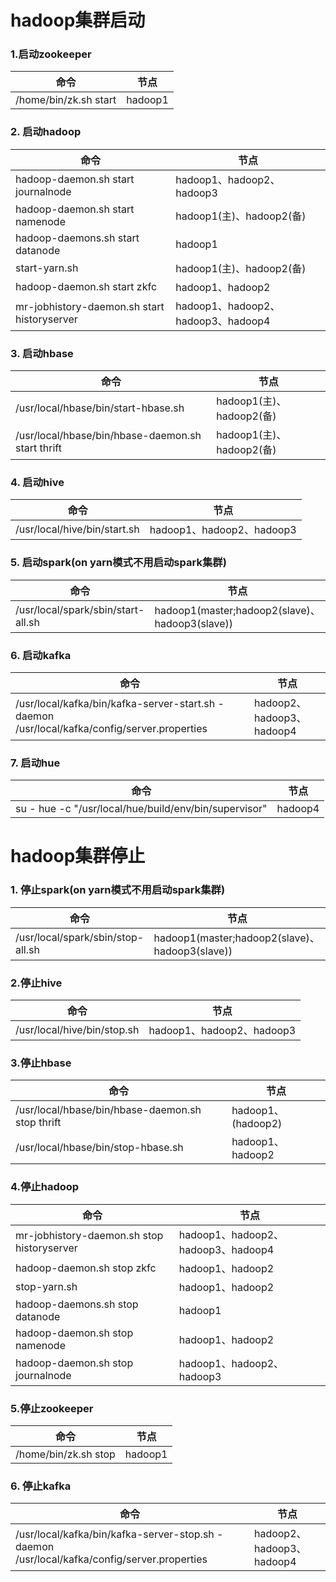 # hadoop集群启动

### 1.启动zookeeper

命令|节点
----|----
/home/bin/zk.sh start                          | hadoop1

### 2. 启动hadoop

命令|节点
----|----
hadoop-daemon.sh start journalnode             | hadoop1、hadoop2、hadoop3
hadoop-daemon.sh start namenode                | hadoop1(主)、hadoop2(备)
hadoop-daemons.sh start datanode               | hadoop1
start-yarn.sh                                  | hadoop1(主)、hadoop2(备)
hadoop-daemon.sh start zkfc                    | hadoop1、hadoop2
mr-jobhistory-daemon.sh start historyserver    | hadoop1、hadoop2、hadoop3、hadoop4

### 3. 启动hbase

命令|节点
----|----
/usr/local/hbase/bin/start-hbase.sh                  | hadoop1(主)、hadoop2(备)
/usr/local/hbase/bin/hbase-daemon.sh start thrift    | hadoop1(主)、hadoop2(备)

### 4. 启动hive

命令|节点
----|----
/usr/local/hive/bin/start.sh                   | hadoop1、hadoop2、hadoop3

### 5. 启动spark(on yarn模式不用启动spark集群)

命令|节点
----|----
/usr/local/spark/sbin/start-all.sh             | hadoop1(master;hadoop2(slave)、hadoop3(slave))

### 6. 启动kafka

命令|节点
----|----
/usr/local/kafka/bin/kafka-server-start.sh -daemon /usr/local/kafka/config/server.properties | hadoop2、hadoop3、hadoop4

### 7. 启动hue

命令|节点
----|----
su - hue -c "/usr/local/hue/build/env/bin/supervisor"    | hadoop4

# hadoop集群停止

### 1. 停止spark(on yarn模式不用启动spark集群)

命令|节点
----|----
/usr/local/spark/sbin/stop-all.sh             | hadoop1(master;hadoop2(slave)、hadoop3(slave))

### 2.停止hive

命令|节点
----|----
/usr/local/hive/bin/stop.sh                   | hadoop1、hadoop2、hadoop3

### 3.停止hbase

命令|节点
----|----
/usr/local/hbase/bin/hbase-daemon.sh stop thrift     | hadoop1、(hadoop2)
/usr/local/hbase/bin/stop-hbase.sh                   | hadoop1、hadoop2

### 4.停止hadoop

命令|节点
----|----
mr-jobhistory-daemon.sh stop historyserver    | hadoop1、hadoop2、hadoop3、hadoop4
hadoop-daemon.sh stop zkfc                    | hadoop1、hadoop2
stop-yarn.sh                                  | hadoop1、hadoop2
hadoop-daemons.sh stop datanode               | hadoop1
hadoop-daemon.sh stop namenode                | hadoop1、hadoop2
hadoop-daemon.sh stop journalnode             | hadoop1、hadoop2、hadoop3

### 5.停止zookeeper

命令|节点
----|----
/home/bin/zk.sh stop                          | hadoop1

### 6. 停止kafka

命令|节点
----|----
/usr/local/kafka/bin/kafka-server-stop.sh -daemon /usr/local/kafka/config/server.properties  | hadoop2、hadoop3、hadoop4
